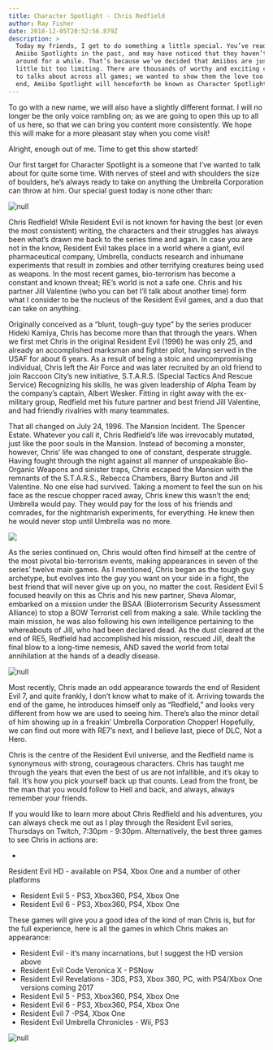 ```yaml
---
title: Character Spotlight - Chris Redfield
author: Ray Fisher
date: 2018-12-05T20:52:56.879Z
description: >
  Today my friends, I get to do something a little special. You’ve read my
  Amiibo Spotlights in the past, and may have noticed that they haven’t been
  around for a while. That’s because we’ve decided that Amiibos are just a
  little bit too limiting. There are thousands of worthy and exciting characters
  to talks about across all games; we wanted to show them the love too! To that
  end, Amiibo Spotlight will henceforth be known as Character Spotlight!
---
```

To go with a new name, we will also have a slightly different format. I will no longer be the only voice rambling on; as we are going to open this up to all of us here, so that we can bring you content more consistently. We hope this will make for a more pleasant stay when you come visit!

Alright, enough out of me. Time to get this show started!

Our first target for Character Spotlight is a someone that I’ve wanted to talk about for quite some time. With nerves of steel and with shoulders the size of boulders, he’s always ready to take on anything the Umbrella Corporation can throw at him. Our special guest today is none other than: 

![null](/img/chris-thumb.jpg)

Chris Redfield! While Resident Evil is not known for having the best (or even the most consistent) writing, the characters and their struggles has always been what’s drawn me back to the series time and again. In case you are not in the know, Resident Evil takes place in a world where a giant, evil pharmaceutical company, Umbrella, conducts research and inhumane experiments that result in zombies and other terrifying creatures being used as weapons. In the most recent games, bio-terrorism has become a constant and known threat; RE’s world is not a safe one. Chris and his partner Jill Valentine (who you can bet I’ll talk about another time) form what I consider to be the nucleus of the Resident Evil games, and a duo that can take on anything.

Originally conceived as a “blunt, tough-guy type” by the series producer Hideki Kamiya, Chris has become more than that through the years. When we first met Chris in the original Resident Evil (1996) he was only 25, and already an accomplished marksman and fighter pilot, having served in the USAF for about 6 years. As a result of being a stoic and uncompromising individual, Chris left the Air Force and was later recruited by an old friend to join Raccoon City’s new initiative, S.T.A.R.S. (Special Tactics And Rescue Service) Recognizing his skills, he was given leadership of Alpha Team by the company’s captain, Albert Wesker. Fitting in right away with the ex-military group, Redfield met his future partner and best friend Jill Valentine, and had friendly rivalries with many teammates.

That all changed on July 24, 1996. The Mansion Incident. The Spencer Estate. Whatever you call it, Chris Redfield’s life was irrevocably mutated, just like the poor souls in the Mansion. Instead of becoming a monster, however, Chris’ life was changed to one of constant, desperate struggle. Having fought through the night against all manner of unspeakable Bio-Organic Weapons and sinister traps, Chris escaped the Mansion with the remnants of the S.T.A.R.S., Rebecca Chambers, Barry Burton and Jill Valentine. No one else had survived. Taking a moment to feel the sun on his face as the rescue chopper raced away, Chris knew this wasn’t the end; Umbrella would pay. They would pay for the loss of his friends and comrades, for the nightmarish experiments, for everything. He knew then he would never stop until Umbrella was no more.

![](/img/chris2.png)

 As the series continued on, Chris would often find himself at the centre of the most pivotal bio-terrorism events, making appearances in seven of the series’ twelve main games. As I mentioned, Chris began as the tough guy archetype, but evolves into the guy you want on your side in a fight, the best friend that will never give up on you, no matter the cost. Resident Evil 5 focused heavily on this as Chris and his new partner, Sheva Alomar, embarked on a mission under the BSAA (Bioterrorism Security Assessment Alliance) to stop a BOW Terrorist cell from making a sale. While tackling the main mission, he was also following his own intelligence pertaining to the whereabouts of Jill, who had been declared dead. As the dust cleared at the end of RE5, Redfield had accomplished his mission, rescued Jill, dealt the final blow to a long-time nemesis, AND saved the world from total annihilation at the hands of a deadly disease.

![null](/img/napad.png)

Most recently, Chris made an odd appearance towards the end of Resident Evil 7, and quite frankly, I don’t know what to make of it. Arriving towards the end of the game, he introduces himself only as “Redfield,” and looks very different from how we are used to seeing him. There’s also the minor detail of him showing up in a freakin’ Umbrella Corporation Chopper! Hopefully, we can find out more with RE7’s next, and I believe last, piece of DLC, Not a Hero. 

Chris is the centre of the Resident Evil universe, and the Redfield name is synonymous with strong, courageous characters. Chris has taught me through the years that even the best of us are not infallible, and it’s okay to fall. It’s how you pick yourself back up that counts. Lead from the front, be the man that you would follow to Hell and back, and always, always remember your friends. 

If you would like to learn more about Chris Redfield and his adventures, you can always check me out as I play through the Resident Evil series, Thursdays on Twitch, 7:30pm - 9:30pm. Alternatively,  the best three games to see Chris in actions are:

* 

Resident Evil HD - available on PS4, Xbox One and a number of other platforms

* Resident Evil 5 - PS3, Xbox360, PS4, Xbox One
* Resident Evil 6 - PS3, Xbox360, PS4, Xbox One

These games will give you a good idea of the kind of man Chris is, but for the full experience, here is all the games in which Chris makes an appearance:

* Resident Evil - it’s many incarnations, but I suggest the HD version above
* Resident Evil Code Veronica X - PSNow
* Resident Evil Revelations - 3DS, PS3, Xbox 360, PC, with PS4/Xbox One versions coming 2017
* Resident Evil 5 - PS3, Xbox360, PS4, Xbox One
* Resident Evil 6 - PS3, Xbox360, PS4, Xbox One
* Resident Evil 7 -PS4, Xbox One
* Resident Evil Umbrella Chronicles - Wii, PS3

![null](/img/resident-evil-jill-valentine-and-chris-redfield-1280x800-wide-wallpapers.net.jpg)

